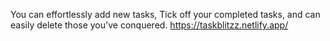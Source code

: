 You can effortlessly add new tasks, Tick off your completed tasks, and can easily delete those you've conquered.
https://taskblitzz.netlify.app/
